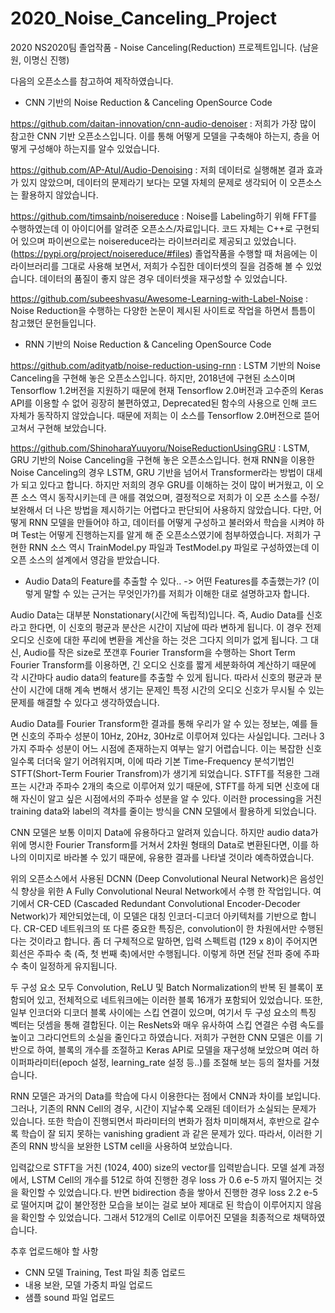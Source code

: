 # 2020_Noise_Canceling_Project
 2020 NS2020팀 졸업작품 - Noise Canceling(Reduction) 프로젝트입니다. (남윤원, 이명신 진행)

 다음의 오픈소스를 참고하여 제작하였습니다.

* CNN 기반의 Noise Reduction & Canceling OpenSource Code

https://github.com/daitan-innovation/cnn-audio-denoiser
 : 저희가 가장 많이 참고한 CNN 기반 오픈소스입니다. 이를 통해 어떻게 모델을 구축해야 하는지, 층을 어떻게 구성해야 하는지를 알수 있었습니다.

https://github.com/AP-Atul/Audio-Denoising
 : 저희 데이터로 실행해본 결과 효과가 있지 않았으며, 데이터의 문제라기 보다는 모델 자체의 문제로 생각되어 이 오픈소스는 활용하지 않았습니다.

https://github.com/timsainb/noisereduce
 : Noise를 Labeling하기 위해 FFT를 수행하였는데 이 아이디어를 알려준 오픈소스/자료입니다. 코드 자체는 C++로 구현되어 있으며 파이썬으로는 noisereduce라는 라이브러리로 제공되고 있었습니다. (https://pypi.org/project/noisereduce/#files)
졸업작품을 수행할 때 처음에는 이 라이브러리를 그대로 사용해 보면서, 저희가 수집한 데이터셋의 질을 검증해 볼 수 있었습니다.
데이터의 품질이 좋지 않은 경우 데이터셋을 재구성할 수 있었습니다.

https://github.com/subeeshvasu/Awesome-Learning-with-Label-Noise
 : Noise Reduction을 수행하는 다양한 논문이 제시된 사이트로 작업을 하면서 틈틈이 참고했던 문헌들입니다.


* RNN 기반의 Noise Reduction & Canceling OpenSource Code

https://github.com/adityatb/noise-reduction-using-rnn
 : LSTM 기반의 Noise Canceling을 구현해 놓은 오픈소스입니다. 하지만, 2018년에 구현된 소스이며 Tensorflow 1.2버전을 지원하기 때문에 현재 Tensorflow 2.0버전과 고수준의 Keras API를 이용할 수 없어 굉장히 불편하였고, Deprecated된 함수의 사용으로 인해 코드 자체가 동작하지 않았습니다. 때문에 저희는 이 소스를 Tensorflow 2.0버전으로 뜯어고쳐서 구현해 보았습니다.

https://github.com/ShinoharaYuuyoru/NoiseReductionUsingGRU
 : LSTM, GRU 기반의 Noise Canceling을 구현해 놓은 오픈소스입니다. 현재 RNN을 이용한 Noise Canceling의 경우 LSTM, GRU 기반을 넘어서 Transformer라는 방법이 대세가 되고 있다고 합니다. 하지만 저희의 경우 GRU를 이해하는 것이 많이 버거웠고, 이 오픈 소스 역시 동작시키는데 큰 애를 겪었으며, 결정적으로 저희가 이 오픈 소스를 수정/보완해서 더 나은 방법을 제시하기는 어렵다고 판단되어 사용하지 않았습니다. 다만, 어떻게 RNN 모델을 만들어야 하고, 데이터를 어떻게 구성하고 불러와서 학습을 시켜야 하며 Test는 어떻게 진행하는지를 알게 해 준 오픈소스였기에 첨부하였습니다. 저희가 구현한 RNN 소스 역시 TrainModel.py 파일과 TestModel.py 파일로 구성하였는데 이 오픈 소스의 설계에서 영감을 받았습니다.


* Audio Data의 Feature를 추출할 수 있다.. -> 어떤 Features를 추출했는가? (이렇게 말할 수 있는 근거는 무엇인가?)를 저희가 이해한 대로 설명하고자 합니다.

 Audio Data는 대부분 Nonstationary(시간에 독립적)입니다. 즉, Audio Data를 신호라고 한다면, 이 신호의 평균과 분산은 시간이 지남에 따라 변하게 됩니다. 
이 경우 전제 오디오 신호에 대한 푸리에 변환을 계산을 하는 것은 그다지 의미가 없게 됩니다.
그 대신, Audio를 작은 size로 쪼갠후 Fourier Transform을 수행하는 Short Term Fourier Transform를 이용하면, 긴 오디오 신호를 짧게 세분화하여 계산하기 때문에 각 시간마다 audio data의 feature를 추출할 수 있게 됩니다. 따라서 신호의 평균과 분산이 시간에 대해 계속 변해서 생기는 문제인 특정 시간의 오디오 신호가 무시될 수 있는 문제를 해결할 수 있다고 생각하였습니다.

 Audio Data를 Fourier Transform한 결과를 통해 우리가 알 수 있는 정보는, 예를 들면 신호의 주파수 성분이 10Hz, 20Hz, 30Hz로 이루어져 있다는 사실입니다. 그러나 3가지 주파수 성분이 어느 시점에 존재하는지 여부는 알기 어렵습니다.
 이는 복잡한 신호일수록 더더욱 알기 어려워지며, 이에 따라 기본 Time-Frequency 분석기법인 STFT(Short-Term Fourier Transfrom)가 생기게 되었습니다.
 STFT를 적용한 그래프는 시간과 주파수 2개의 축으로 이루어져 있기 때문에, STFT를 하게 되면 신호에 대해 자신이 알고 싶은 시점에서의 주파수 성분을 알 수 있다.
 이러한 processing을 거친 training data와 label의 격차를 줄이는 방식을 CNN 모델에서 활용하게 되었습니다.

 CNN 모델은 보통 이미지 Data에 유용하다고 알려져 있습니다. 하지만 audio data가 위에 명시한 Fourier Transform를 거쳐서 2차원 형태의 Data로 변환된다면, 이를 하나의 이미지로 바라볼 수 있기 때문에, 유용한 결과를 나타낼 것이라 예측하였습니다. 

 위의 오픈소스에서 사용된 DCNN (Deep Convolutional Neural Network)은 음성인식 향상을 위한 A Fully Convolutional Neural Network에서 수행 한 작업입니다.
 여기에서 CR-CED (Cascaded Redundant Convolutional Encoder-Decoder Network)가 제안되었는데, 이 모델은 대칭 인코더-디코더 아키텍처를 기반으로 합니다. 
 CR-CED 네트워크의 또 다른 중요한 특징은, convolution이 한 차원에서만 수행된다는 것이라고 합니다. 좀 더 구체적으로 말하면, 입력 스펙트럼 (129 x 8)이 주어지면 회선은 주파수 축 (즉, 첫 번째 축)에서만 수행됩니다. 이렇게 하면 전달 전파 중에 주파수 축이 일정하게 유지됩니다.

 두 구성 요소 모두 Convolution, ReLU 및 Batch Normalization의 반복 된 블록이 포함되어 있고, 전체적으로 네트워크에는 이러한 블록 16개가 포함되어 있었습니다.
 또한, 일부 인코더와 디코더 블록 사이에는 스킵 연결이 있으며, 여기서 두 구성 요소의 특징 벡터는 덧셈을 통해 결합된다.
 이는 ResNets와 매우 유사하여 스킵 연결은 수렴 속도를 높이고 그라디언트의 소실을 줄인다고 하였습니다.
 저희가 구현한 CNN 모델은 이를 기반으로 하여, 블록의 개수를 조절하고 Keras API로 모델을 재구성해 보았으며 여러 하이퍼파라미터(epoch 설정, learning_rate 설정 등..)를 조절해 보는 등의 절차를 거쳤습니다.

 RNN 모델은 과거의 Data를 학습에 다시 이용한다는 점에서 CNN과 차이를 보입니다. 그러나, 기존의 RNN Cell의 경우, 시간이 지날수록 오래된 데이터가 소실되는 문제가 있습니다. 또한 학습이 진행되면서 파라미터의 변화가 점차 미미해져서, 후반으로 갈수록 학습이 잘 되지 못하는 vanishing gradient 과 같은 문제가 있다. 따라서, 이러한 기존의 RNN 방식을 보완한 LSTM cell을 사용하여 보았습니다.

 입력값으로 STFT을 거친 (1024, 400) size의 vector를 입력받습니다. 모델 설계 과정에서, LSTM Cell의 개수를 512로 하여 진행한 경우 loss 가 0.6 e-5 까지 떨어지는 것을 확인할 수 있었습니다.다. 반면 bidirection 층을 쌓아서 진행한 경우 loss 2.2 e-5 로 떨어지며 값이 불안정한 모습을 보이는 걸로 보아 제대로 된 학습이 이루어지지 않음을 확인할 수 있었습니다. 그래서 512개의 Cell로 이루어진 모델을 최종적으로 채택하였습니다.

추후 업로드해야 할 사항
- CNN 모델 Training, Test 파일 최종 업로드
- 내용 보완, 모델 가중치 파일 업로드
- 샘플 sound 파일 업로드
